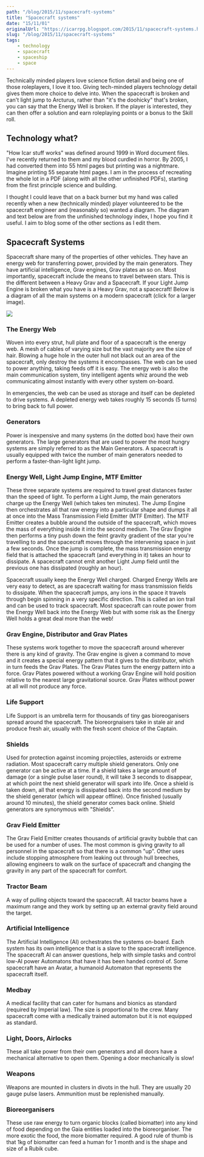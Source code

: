 ```yaml
---
path: "/blog/2015/11/spacecraft-systems"
title: "Spacecraft systems"
date: "15/11/01"
originalUrl: "https://icarrpg.blogspot.com/2015/11/spacecraft-systems.html"
slug: "/blog/2015/11/spacecraft-systems"
tags:
    - technology
    - spacecraft
    - spaceship
    - space
---
```

Technically minded players love science fiction detail and being one of those roleplayers, I love it too. Giving tech-minded players technology detail gives them more choice to delve into. When the spacecraft is broken and can't light jump to Arcturus, rather than "it's the doohicky" that's broken, you can say that the Energy Well is broken. If the player is interested, they can then offer a solution and earn roleplaying points or a bonus to the Skill roll.  

## Technology what?

"How Icar stuff works" was defined around 1999 in Word document files. I've recently returned to them and my blood curdled in horror. By 2005, I had converted them into 55 html pages but printing was a nightmare. Imagine printing 55 separate html pages. I am in the process of recreating the whole lot in a PDF (along with all the other unfinished PDFs), starting from the first principle science and building.  

I thought I could leave that on a back burner but my hand was called recently when a new (technically minded) player volunteered to be the spacecraft engineer and (reasonably so) wanted a diagram. The diagram and text below are from the unfinished technology index, I hope you find it useful. I aim to blog some of the other sections as I edit them.  

## Spacecraft Systems

Spacecraft share many of the properties of other vehicles. They have an energy web for transferring power, provided by the main generators. They have artificial intelligence, Grav engines, Grav plates an so on. Most importantly, spacecraft include the means to travel between stars. This is the different between a Heavy Grav and a Spacecraft. If your Light Jump Engine is broken what you have is a Heavy Grav, not a spacecraft! Below is a diagram of all the main systems on a modern spacecraft (click for a larger image).  

[![](http://3.bp.blogspot.com/-r51670AMdfw/VjaaepGciDI/AAAAAAAB7vY/NbHd9MoINww/s1600/spacecraftsystems.jpg)](http://3.bp.blogspot.com/-r51670AMdfw/VjaaepGciDI/AAAAAAAB7vY/NbHd9MoINww/s1600/spacecraftsystems.jpg)  

### The Energy Web

Woven into every strut, hull plate and floor of a spacecraft is the energy web. A mesh of cables of varying size but the vast majority are the size of hair. Blowing a huge hole in the outer hull not black out an area of the spacecraft, only destroy the systems it encompasses. The web can be used to power anything, taking feeds off it is easy. The energy web is also the main communication system, tiny intelligent agents whiz around the web communicating almost instantly with every other system on-board.  

In emergencies, the web can be used as storage and itself can be depleted to drive systems. A depleted energy web takes roughly 15 seconds (5 turns) to bring back to full power.  

### Generators

Power is inexpensive and many systems (in the dotted box) have their own generators. The large generators that are used to power the most hungry systems are simply referred to as the Main Generators. A spacecraft is usually equipped with twice the number of main generators needed to perform a faster-than-light light jump.  

### Energy Well, Light Jump Engine, MTF Emitter

These three separate systems are required to travel great distances faster than the speed of light. To perform a Light Jump, the main generators charge up the Energy Well (which takes ten minutes). The Jump Engine then orchestrates all that raw energy into a particular shape and dumps it all at once into the Mass Transmission Field Emitter (MTF Emitter). The MTF Emitter creates a bubble around the outside of the spacecraft, which moves the mass of everything inside it into the second medium. The Grav Engine then performs a tiny push down the feint gravity gradient of the star you're travelling to and the spacecraft moves through the intervening space in just a few seconds. Once the jump is complete, the mass transmission energy field that is attached the spacecraft (and everything in it) takes an hour to dissipate. A spacecraft cannot emit another Light Jump field until the previous one has dissipated (roughly an hour).  

Spacecraft usually keep the Energy Well charged. Charged Energy Wells are very easy to detect, as are spacecraft waiting for mass transmission fields to dissipate. When the spacecraft jumps, any ions in the space it travels through begin spinning in a very specific direction. This is called an ion trail and can be used to track spacecraft. Most spacecraft can route power from the Energy Well back into the Energy Web but with some risk as the Energy Well holds a great deal more than the web!  

### Grav Engine, Distributor and Grav Plates

These systems work together to move the spacecraft around wherever there is any kind of gravity. The Grav engine is given a command to move and it creates a special energy pattern that it gives to the distributor, which in turn feeds the Grav Plates. The Grav Plates turn the energy pattern into a force. Grav Plates powered without a working Grav Engine will hold position relative to the nearest large gravitational source. Grav Plates without power at all will not produce any force.  

### Life Support

Life Support is an umbrella term for thousands of tiny gas bioreoganisers spread around the spacecraft. The bioreorgnaisers take in stale air and produce fresh air, usually with the fresh scent choice of the Captain.  

### Shields

Used for protection against incoming projectiles, asteroids or extreme radiation. Most spacecraft carry multiple shield generators. Only one generator can be active at a time. If a shield takes a large amount of damage (or a single pulse laser round), it will take 3 seconds to disappear, at which point the next shield generator will spark into life. Once a shield is taken down, all that energy is dissipated back into the second medium by the shield generator (which will appear offline). Once finished (usually around 10 minutes), the shield generator comes back online. Shield generators are synonymous with "Shields".  

### Grav Field Emitter

The Grav Field Emitter creates thousands of artificial gravity bubble that can be used for a number of uses. The most common is giving gravity to all personnel in the spacecraft so that there is a common "up". Other uses include stopping atmosphere from leaking out through hull breeches, allowing engineers to walk on the surface of spacecraft and changing the gravity in any part of the spacecraft for comfort.  

### Tractor Beam

A way of pulling objects toward the spacecraft. All tractor beams have a maximum range and they work by setting up an external gravity field around the target.  

### Artificial Intelligence

The Artificial Intelligence (AI) orchestrates the systems on-board. Each system has its own intelligence that is a slave to the spacecraft intelligence. The spacecraft AI can answer questions, help with simple tasks and control low-AI power Automatons that have it has been handed control of. Some spacecraft have an Avatar, a humanoid Automaton that represents the spacecraft itself.  

### Medbay

A medical facility that can cater for humans and bionics as standard (required by Imperial law). The size is proportional to the crew. Many spacecraft come with a medically trained automaton but it is not equipped as standard.  

### Light, Doors, Airlocks

These all take power from their own generators and all doors have a mechanical alternative to open them. Opening a door mechanically is slow!  

### Weapons

Weapons are mounted in clusters in divots in the hull. They are usually 20 gauge pulse lasers. Ammunition must be replenished manually.  

### Bioreorganisers

These use raw energy to turn organic blocks (called biomatter) into any kind of food depending on the Gaia entities loaded into the bioreorganiser. The more exotic the food, the more biomatter required. A good rule of thumb is that 1kg of biomatter can feed a human for 1 month and is the shape and size of a Rubik cube.